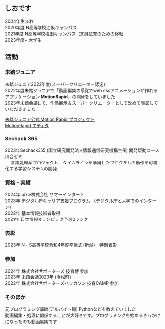 ## しおです
2004年生まれ<br>
2020年度  N高等学校江坂キャンパス<br>
2021年度  N高等学校梅田キャンパス（定員拡充のための移転）<br>
2023年度~ 大学生<br>

## 活動
### 未踏ジュニア
未踏ジュニア2022年度(スーパークリエーター認定)<br>
2022年度未踏ジュニアで「動画編集の感覚でweb cssアニメーションが作れるアプリケーション **MotionRapid**」の開発をしていました<br>
2023年未踏会議にて、作品展示＆スーパークリエーターとして改めて表彰していただきました<br>

[未踏ジュニア公式 Motion Rapid プロジェクト](https://jr.mitou.org/projects/2022/motion_rapid)<br>
[MotionRapid エディタ](https://motion-rapid-service.github.io/MotionRapid/)<br>

### Sechack 365
2023年Sechack365 (国立研究開発法人情報通信研究機構主催) 開発駆動コース 川合ゼミ<br>　
言語処理系プロジェクト - タイムラインを活用したプログラムの動作を可視化する学習システムの開発<br>

### 資格・実績
2024年 pixiv株式会社 サマーインターン<br>
2023年 デジタル庁キャリア支援プログラム （デジタル庁と大学でのインターン）<br>
2022年 基本情報技術者取得　<br>
2021年 日本情報オリンピック予選Bランク<br>

### 表彰
2023年 N・S高等学校令和4年度卒業式 (新潟)　特別表彰<br>

### 参加
2024年 株式会社サポーターズ 技育博 参加<br>
2023年 未踏会議2023年 (浜松町)<br>
2022年 株式会社サポーターズハッカソン 技育CAMP 参加<br>

### そのほか
元プログラミング講師(アルバイト職) Pythonなどを教えていました<br>
動画編集・処理に関係することが大好きです。プログラミングを始めるきっかけになったのも動画編集です<br>

